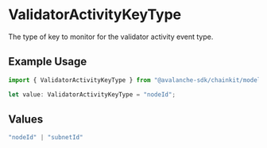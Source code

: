 # ValidatorActivityKeyType

The type of key to monitor for the validator activity event type.

## Example Usage

```typescript
import { ValidatorActivityKeyType } from "@avalanche-sdk/chainkit/models/components";

let value: ValidatorActivityKeyType = "nodeId";
```

## Values

```typescript
"nodeId" | "subnetId"
```